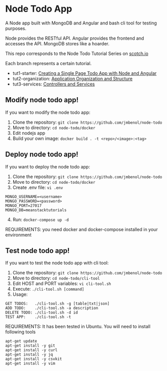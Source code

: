 # Node Todo App

A Node app built with MongoDB and Angular and bash cli tool for testing purposes.

Node provides the RESTful API. Angular provides the frontend and accesses the API. MongoDB stores like a hoarder.

This repo corresponds to the Node Todo Tutorial Series on [scotch.io](http://scotch.io)

Each branch represents a certain tutorial.
- tut1-starter: [Creating a Single Page Todo App with Node and Angular](https://scotch.io/tutorials/creating-a-single-page-todo-app-with-node-and-angular)
- tut2-organization: [Application Organization and Structure](https://scotch.io/tutorials/node-and-angular-to-do-app-application-organization-and-structure)
- tut3-services: [Controllers and Services](https://scotch.io/tutorials/node-and-angular-to-do-app-controllers-and-services)

## Modify node todo app!

If you want to modify the node todo app:

1. Clone the repository: `git clone https://github.com/jmbenol/node-todo`
2. Move to directory: `cd node-todo/docker`
3. Edit nodejs app
4. Build your own image: `docker build . -t <repo>/<image>:<tag>`

## Deploy node todo app!

If you want to deploy the node todo app:

1. Clone the repository: `git clone https://github.com/jmbenol/node-todo`
2. Move to directory: `cd node-todo/docker`
3. Create .env file: `vi .env`
```
MONGO_USERNAME=<username>
MONGO_PASSWORD=<password>
MONGO_PORT=27017
MONGO_DB=meanstacktutorials
```
4. Run: `docker-compose up -d`

REQUIREMENTS: you need docker and docker-compose installed in your environment

## Test node todo app!

If you want to test the node todo app with cli tool:

1. Clone the repository: `git clone https://github.com/jmbenol/node-todo`
2. Move to directory: `cd node-todo/cli-tool`
3. Edit HOST and PORT variables: `vi cli-tool.sh`
4. Execute: `./cli-tool.sh [command]`
5. Usage:
```
GET TODOS:   ./cli-tool.sh -g [table|txt|json]
ADD TODO:    ./cli-tool.sh -a description
DELETE TODO: ./cli-tool.sh -d id
TEST APP:    ./cli-tool.sh -t
```

REQUIREMENTS: It has been tested in Ubuntu. You will need to install following tools
```
apt-get update
apt-get install -y git
apt-get install -y curl
apt-get install -y jq
apt-get install -y csvkit
apt-get install -y vim
```